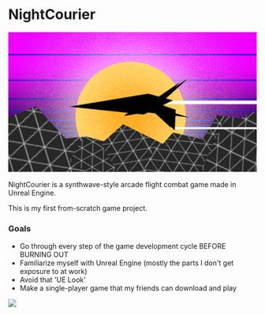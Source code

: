 # NightCourier

![](/img/concept1.png)

NightCourier is a synthwave-style arcade flight combat game made in Unreal Engine.

This is my first from-scratch game project.

### Goals

- Go through every step of the game development cycle BEFORE BURNING OUT
- Familiarize myself with Unreal Engine (mostly the parts I don't get exposure to at work)
- Avoid that 'UE Look'
- Make a single-player game that my friends can download and play

![](/img/flightstyle.gif)